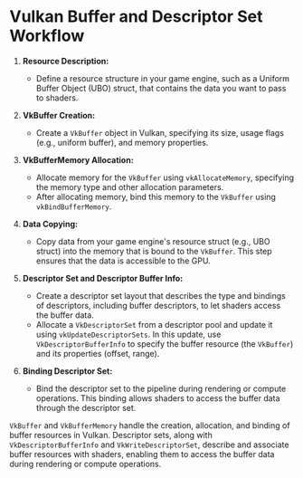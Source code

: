 # Vulkan Buffer and Descriptor Set Workflow

1. **Resource Description:**
    - Define a resource structure in your game engine, such as a Uniform Buffer Object (UBO) struct, that contains the data you want to pass to shaders.

2. **VkBuffer Creation:**
    - Create a `VkBuffer` object in Vulkan, specifying its size, usage flags (e.g., uniform buffer), and memory properties.

3. **VkBufferMemory Allocation:**
    - Allocate memory for the `VkBuffer` using `vkAllocateMemory`, specifying the memory type and other allocation parameters.
    - After allocating memory, bind this memory to the `VkBuffer` using `vkBindBufferMemory`.

4. **Data Copying:**
    - Copy data from your game engine's resource struct (e.g., UBO struct) into the memory that is bound to the `VkBuffer`. This step ensures that the data is accessible to the GPU.

5. **Descriptor Set and Descriptor Buffer Info:**
    - Create a descriptor set layout that describes the type and bindings of descriptors, including buffer descriptors, to let shaders access the buffer data.
    - Allocate a `VkDescriptorSet` from a descriptor pool and update it using `vkUpdateDescriptorSets`. In this update, use `VkDescriptorBufferInfo` to specify the buffer resource (the `VkBuffer`) and its properties (offset, range).

6. **Binding Descriptor Set:**
    - Bind the descriptor set to the pipeline during rendering or compute operations. This binding allows shaders to access the buffer data through the descriptor set.

`VkBuffer` and `VkBufferMemory` handle the creation, allocation, and binding of buffer resources in Vulkan. Descriptor sets, along with `VkDescriptorBufferInfo` and `VkWriteDescriptorSet`, describe and associate buffer resources with shaders, enabling them to access the buffer data during rendering or compute operations.
